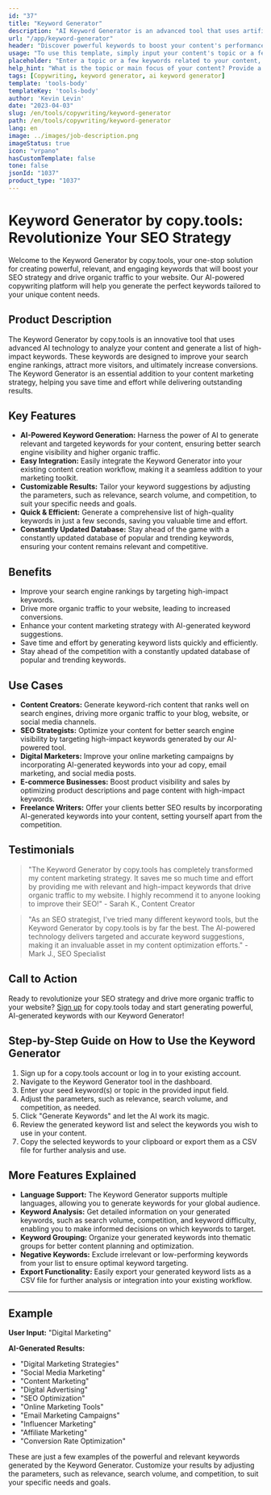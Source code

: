```yaml
---
id: "37"
title: "Keyword Generator"
description: "AI Keyword Generator is an advanced tool that uses artificial intelligence to generate relevant and powerful keywords for your content. It helps you discover unique and high-performing keywords to optimize your blog posts, articles, and other online content for better visibility and engagement."
url: "/app/keyword-generator"
header: "Discover powerful keywords to boost your content's performance."
usage: "To use this template, simply input your content's topic or a few related keywords. The AI Keyword Generator will then generate a list of relevant and high-performing keywords to optimize your content for better visibility and engagement."
placeholder: "Enter a topic or a few keywords related to your content, e.g., digital marketing, travel blogging, or fitness tips."
help_hint: "What is the topic or main focus of your content? Provide a few related keywords, and we will generate a list of powerful keywords to enhance your content's performance."
tags: [Copywriting, keyword generator, ai keyword generator]
template: 'tools-body'
templateKey: 'tools-body'
author: 'Kevin Levin'
date: "2023-04-03"
slug: /en/tools/copywriting/keyword-generator
path: /en/tools/copywriting/keyword-generator
lang: en
image: ../images/job-description.png
imageStatus: true
icon: "vrpano"
hasCustomTemplate: false
tone: false
jsonId: "1037"
product_type: "1037"
---
```

# Keyword Generator by copy.tools: Revolutionize Your SEO Strategy

Welcome to the Keyword Generator by copy.tools, your one-stop solution for creating powerful, relevant, and engaging keywords that will boost your SEO strategy and drive organic traffic to your website. Our AI-powered copywriting platform will help you generate the perfect keywords tailored to your unique content needs.

## Product Description

The Keyword Generator by copy.tools is an innovative tool that uses advanced AI technology to analyze your content and generate a list of high-impact keywords. These keywords are designed to improve your search engine rankings, attract more visitors, and ultimately increase conversions. The Keyword Generator is an essential addition to your content marketing strategy, helping you save time and effort while delivering outstanding results.

## Key Features

- **AI-Powered Keyword Generation:** Harness the power of AI to generate relevant and targeted keywords for your content, ensuring better search engine visibility and higher organic traffic.
- **Easy Integration:** Easily integrate the Keyword Generator into your existing content creation workflow, making it a seamless addition to your marketing toolkit.
- **Customizable Results:** Tailor your keyword suggestions by adjusting the parameters, such as relevance, search volume, and competition, to suit your specific needs and goals.
- **Quick & Efficient:** Generate a comprehensive list of high-quality keywords in just a few seconds, saving you valuable time and effort.
- **Constantly Updated Database:** Stay ahead of the game with a constantly updated database of popular and trending keywords, ensuring your content remains relevant and competitive.

## Benefits

- Improve your search engine rankings by targeting high-impact keywords.
- Drive more organic traffic to your website, leading to increased conversions.
- Enhance your content marketing strategy with AI-generated keyword suggestions.
- Save time and effort by generating keyword lists quickly and efficiently.
- Stay ahead of the competition with a constantly updated database of popular and trending keywords.

## Use Cases

- **Content Creators:** Generate keyword-rich content that ranks well on search engines, driving more organic traffic to your blog, website, or social media channels.
- **SEO Strategists:** Optimize your content for better search engine visibility by targeting high-impact keywords generated by our AI-powered tool.
- **Digital Marketers:** Improve your online marketing campaigns by incorporating AI-generated keywords into your ad copy, email marketing, and social media posts.
- **E-commerce Businesses:** Boost product visibility and sales by optimizing product descriptions and page content with high-impact keywords.
- **Freelance Writers:** Offer your clients better SEO results by incorporating AI-generated keywords into your content, setting yourself apart from the competition.

## Testimonials

> "The Keyword Generator by copy.tools has completely transformed my content marketing strategy. It saves me so much time and effort by providing me with relevant and high-impact keywords that drive organic traffic to my website. I highly recommend it to anyone looking to improve their SEO!" - Sarah K., Content Creator

> "As an SEO strategist, I've tried many different keyword tools, but the Keyword Generator by copy.tools is by far the best. The AI-powered technology delivers targeted and accurate keyword suggestions, making it an invaluable asset in my content optimization efforts." - Mark J., SEO Specialist

## Call to Action

Ready to revolutionize your SEO strategy and drive more organic traffic to your website? [Sign up](https://www.copy.tools/signup) for copy.tools today and start generating powerful, AI-generated keywords with our Keyword Generator!

## Step-by-Step Guide on How to Use the Keyword Generator

1. Sign up for a copy.tools account or log in to your existing account.
2. Navigate to the Keyword Generator tool in the dashboard.
3. Enter your seed keyword(s) or topic in the provided input field.
4. Adjust the parameters, such as relevance, search volume, and competition, as needed.
5. Click "Generate Keywords" and let the AI work its magic.
6. Review the generated keyword list and select the keywords you wish to use in your content.
7. Copy the selected keywords to your clipboard or export them as a CSV file for further analysis and use.

## More Features Explained

- **Language Support:** The Keyword Generator supports multiple languages, allowing you to generate keywords for your global audience.
- **Keyword Analysis:** Get detailed information on your generated keywords, such as search volume, competition, and keyword difficulty, enabling you to make informed decisions on which keywords to target.
- **Keyword Grouping:** Organize your generated keywords into thematic groups for better content planning and optimization.
- **Negative Keywords:** Exclude irrelevant or low-performing keywords from your list to ensure optimal keyword targeting.
- **Export Functionality:** Easily export your generated keyword lists as a CSV file for further analysis or integration into your existing workflow.

---

## Example

**User Input:** "Digital Marketing"

**AI-Generated Results:**

- "Digital Marketing Strategies"
- "Social Media Marketing"
- "Content Marketing"
- "Digital Advertising"
- "SEO Optimization"
- "Online Marketing Tools"
- "Email Marketing Campaigns"
- "Influencer Marketing"
- "Affiliate Marketing"
- "Conversion Rate Optimization"

These are just a few examples of the powerful and relevant keywords generated by the Keyword Generator. Customize your results by adjusting the parameters, such as relevance, search volume, and competition, to suit your specific needs and goals.
